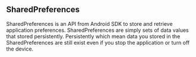 ## SharedPreferences

SharedPreferences is an API from Android SDK to store and retrieve application preferences. SharedPreferences are simply sets of data values that stored persistently. Persistently which mean data you stored in the SharedPreferences are still exist even if you stop the application or turn off the device.